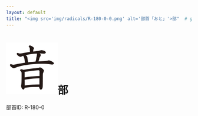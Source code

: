 ```yaml
---
layout: default
title: "<img src='img/radicals/R-180-0-0.png' alt='部首「おと」'>部"  # glyphをタイトルに使用
---
```


# <img src='img/radicals/R-180-0-0.png' alt='部首「おと」'>部
部首ID: R-180-0
